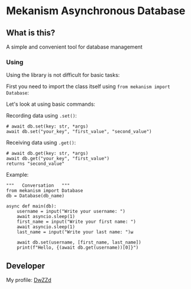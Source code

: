 # Mekanism Asynchronous Database #

## What is this? ##
A simple and convenient tool for database management

### Using ###


Using the library is not difficult for basic tasks:

First you need to import the class itself using `from mekanism import Database`:

Let's look at using basic commands:

Recording data using `.set()`:

    # await db.set(key: str, *args)
    await db.set("your_key", "first_value", "second_value")


Receiving data using `.get()`:

    # await db.get(key: str, *args)
    await db.get("your_key", "first_value")
    returns "second_value"



Example:

    """   Conversation   """
    from mekanism import Database
    db = Database(db_name)
    
    async def main(db):
        username = input("Write your username: ")
        await asyncio.sleep(1)
        first_name = input("Write your first name: ")
        await asyncio.sleep(1)
        last_name = input("Write your last name: ")ы

        await db.set(username, [first_name, last_name])
        print(f"Hello, {(await db.get(username))[0]}")

    



## Developer ##
My profile: [DwZZd](https://github.com/DwZZd)
